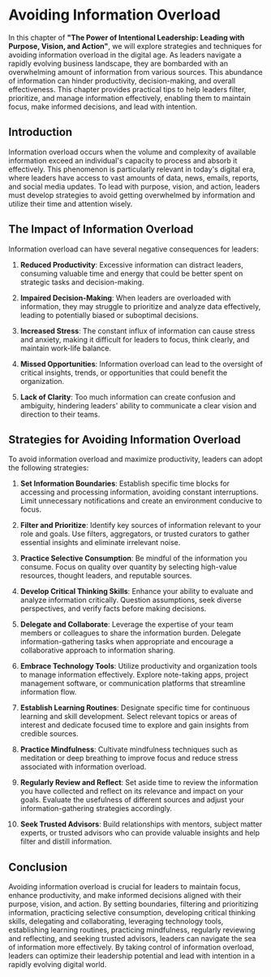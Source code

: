 Avoiding Information Overload
======================================

In this chapter of **"The Power of Intentional Leadership: Leading with Purpose, Vision, and Action"**, we will explore strategies and techniques for avoiding information overload in the digital age. As leaders navigate a rapidly evolving business landscape, they are bombarded with an overwhelming amount of information from various sources. This abundance of information can hinder productivity, decision-making, and overall effectiveness. This chapter provides practical tips to help leaders filter, prioritize, and manage information effectively, enabling them to maintain focus, make informed decisions, and lead with intention.

Introduction
------------

Information overload occurs when the volume and complexity of available information exceed an individual's capacity to process and absorb it effectively. This phenomenon is particularly relevant in today's digital era, where leaders have access to vast amounts of data, news, emails, reports, and social media updates. To lead with purpose, vision, and action, leaders must develop strategies to avoid getting overwhelmed by information and utilize their time and attention wisely.

The Impact of Information Overload
----------------------------------

Information overload can have several negative consequences for leaders:

1. **Reduced Productivity**: Excessive information can distract leaders, consuming valuable time and energy that could be better spent on strategic tasks and decision-making.

2. **Impaired Decision-Making**: When leaders are overloaded with information, they may struggle to prioritize and analyze data effectively, leading to potentially biased or suboptimal decisions.

3. **Increased Stress**: The constant influx of information can cause stress and anxiety, making it difficult for leaders to focus, think clearly, and maintain work-life balance.

4. **Missed Opportunities**: Information overload can lead to the oversight of critical insights, trends, or opportunities that could benefit the organization.

5. **Lack of Clarity**: Too much information can create confusion and ambiguity, hindering leaders' ability to communicate a clear vision and direction to their teams.

Strategies for Avoiding Information Overload
--------------------------------------------

To avoid information overload and maximize productivity, leaders can adopt the following strategies:

1. **Set Information Boundaries**: Establish specific time blocks for accessing and processing information, avoiding constant interruptions. Limit unnecessary notifications and create an environment conducive to focus.

2. **Filter and Prioritize**: Identify key sources of information relevant to your role and goals. Use filters, aggregators, or trusted curators to gather essential insights and eliminate irrelevant noise.

3. **Practice Selective Consumption**: Be mindful of the information you consume. Focus on quality over quantity by selecting high-value resources, thought leaders, and reputable sources.

4. **Develop Critical Thinking Skills**: Enhance your ability to evaluate and analyze information critically. Question assumptions, seek diverse perspectives, and verify facts before making decisions.

5. **Delegate and Collaborate**: Leverage the expertise of your team members or colleagues to share the information burden. Delegate information-gathering tasks when appropriate and encourage a collaborative approach to information sharing.

6. **Embrace Technology Tools**: Utilize productivity and organization tools to manage information effectively. Explore note-taking apps, project management software, or communication platforms that streamline information flow.

7. **Establish Learning Routines**: Designate specific time for continuous learning and skill development. Select relevant topics or areas of interest and dedicate focused time to explore and gain insights from credible sources.

8. **Practice Mindfulness**: Cultivate mindfulness techniques such as meditation or deep breathing to improve focus and reduce stress associated with information overload.

9. **Regularly Review and Reflect**: Set aside time to review the information you have collected and reflect on its relevance and impact on your goals. Evaluate the usefulness of different sources and adjust your information-gathering strategies accordingly.

10. **Seek Trusted Advisors**: Build relationships with mentors, subject matter experts, or trusted advisors who can provide valuable insights and help filter and distill information.

Conclusion
----------

Avoiding information overload is crucial for leaders to maintain focus, enhance productivity, and make informed decisions aligned with their purpose, vision, and action. By setting boundaries, filtering and prioritizing information, practicing selective consumption, developing critical thinking skills, delegating and collaborating, leveraging technology tools, establishing learning routines, practicing mindfulness, regularly reviewing and reflecting, and seeking trusted advisors, leaders can navigate the sea of information more effectively. By taking control of information overload, leaders can optimize their leadership potential and lead with intention in a rapidly evolving digital world.
